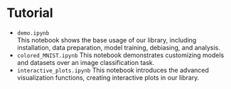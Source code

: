 # Tutorial

- `demo.ipynb`  
  This notebook shows the base usage of our library, including installation, data preparation, model training, debiasing, and analysis.
- `colored_MNIST.ipynb`
  This notebook demonstrates customizing  models and datasets over an image classification task.
- `interactive_plots.ipynb`
  This notebook introduces the advanced visualization functions, creating interactive plots in our library.
